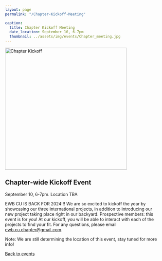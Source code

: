 ```yaml
---
layout: page
permalink: "/Chapter-Kickoff-Meeting"

caption:
  title: Chapter Kickoff Meeting
  date_location: September 10, 6-7pm
  thumbnail: ../assets/img/events/Chapter_meeting.jpg
---
```


<img src="../../assets/img/events/Chapter_meeting.jpg" alt="Chapter Kickoff" width="400"/>

<div>
	<h2 class="section-heading text-uppercase">Chapter-wide Kickoff Event</h2>
</div>

<div>
  <p class="text-muted">September 10, 6-7pm. Location TBA</p>
</div>

EWB CU IS BACK FOR 2024!!! We are so excited to kickoff the year by showcasing our three international projects, in addition to introducing our new project taking place right in our backyard. Prospective members: this event is for you! At our kickoff, you will be able to interact with each of the projects to find your fit. For any questions, please email <a href="mailto:ewb.cu.chapter@gmail.com">ewb.cu.chapter@gmail.com</a>.

Note: We are still determining the location of this event, stay tuned for more info!

<a href="/events"><u>Back to events</u></a>